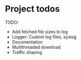 Project todos
=============

TODO:
+ Add fetched file sizes to log
+ Logger: Custom log files, syslog
+ Documentation
+ Multithreaded download
+ Traffic shaping
